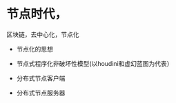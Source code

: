

# 节点时代，

区块链，去中心化，节点化


*   节点化的思想

*   节点式程序化非破坏性模型(以houdini和虚幻蓝图为代表）

*   分布式节点客户端

*   分布式节点服务器
